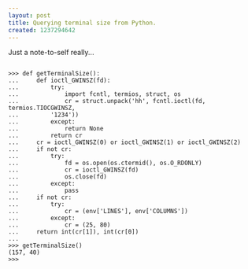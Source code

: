 ```yaml
--- 
layout: post
title: Querying terminal size from Python.
created: 1237294642
---
```

Just a note-to-self really...

<code type='Python'>
>>> def getTerminalSize():
...     def ioctl_GWINSZ(fd):
...         try:
...             import fcntl, termios, struct, os
...             cr = struct.unpack('hh', fcntl.ioctl(fd, termios.TIOCGWINSZ,
...         '1234'))
...         except:
...             return None
...         return cr
...     cr = ioctl_GWINSZ(0) or ioctl_GWINSZ(1) or ioctl_GWINSZ(2)
...     if not cr:
...         try:
...             fd = os.open(os.ctermid(), os.O_RDONLY)
...             cr = ioctl_GWINSZ(fd)
...             os.close(fd)
...         except:
...             pass
...     if not cr:
...         try:
...             cr = (env['LINES'], env['COLUMNS'])
...         except:
...             cr = (25, 80)
...     return int(cr[1]), int(cr[0])
...
>>> getTerminalSize()
(157, 40)
>>> 
</code>
